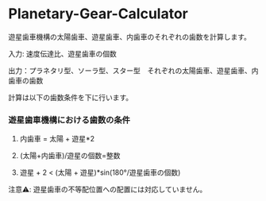 # Planetary-Gear-Calculator
遊星歯車機構の太陽歯車、遊星歯車、内歯車のそれぞれの歯数を計算します。

入力: 速度伝達比、遊星歯車の個数

出力：プラネタリ型、ソーラ型、スター型　それぞれの太陽歯車、遊星歯車、内歯車の歯数

計算は以下の歯数条件を下に行います。

### 遊星歯車機構における歯数の条件

1. 内歯車 = 太陽 + 遊星*2
    
2. (太陽+内歯車)/遊星の個数=整数

3. 遊星 + 2 < (太陽 + 遊星)*sin(180°/遊星歯車の個数)

注意⚠️: 遊星歯車の不等配位置への配置には対応していません。
